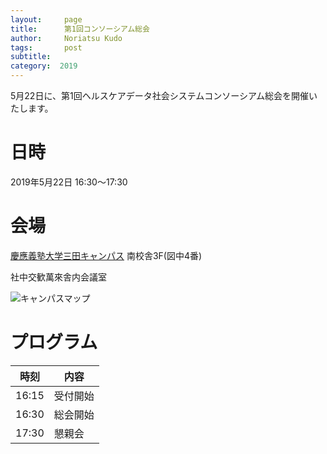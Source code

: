 ```yaml
---
layout:     page
title:      第1回コンソーシアム総会
author:     Noriatsu Kudo
tags: 		post 
subtitle:  	
category:  2019
---
```

<!-- Start Writing Below in Markdown -->
5月22日に、第1回ヘルスケアデータ社会システムコンソーシアム総会を開催いたします。

# 日時
2019年5月22日 16:30～17:30

# 会場
[慶應義塾大学三田キャンパス](https://www.keio.ac.jp/ja/maps/mita.html) 南校舎3F(図中4番)

社中交歓萬來舎内会議室

![キャンパスマップ](https://www.keio.ac.jp/ja/assets/images/maps/mita/img_05_JA.jpg)

# プログラム

| 時刻 | 内容 |
|---|---|
| 16:15 | 受付開始 |
| 16:30 | 総会開始 |
| 17:30 | 懇親会 |
